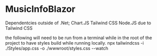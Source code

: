 # MusicInfoBlazor

Dependentcies outside of .Net;
Chart.JS
Tailwind CSS
Node.JS due to Tailwind CSS

the following will need to be run from a terminal while in the root of the project to have styles build while running locally.
npx tailwindcss -i ./Styles/app.css -o ./wwwroot/styles.css --watch 

